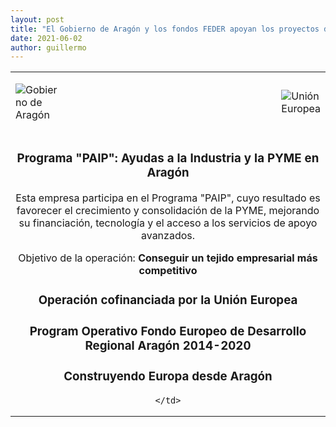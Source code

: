 ```yaml
---
layout: post
title: "El Gobierno de Aragón y los fondos FEDER apoyan los proyectos de Frogtek"
date: 2021-06-02
author: guillermo
---
```

<table>
  <tr>
    <td width="15%"><p><img class="aligncenter size-full wp-image-2233" src="{{ site.baseurl }}/assets/posts/image001.png" alt="Gobierno de Aragón" /></p></td>
    <td width="70%"></td>
    <td width="15%"><p><img class="alignright size-full wp-image-2233" src="{{ site.baseurl }}/assets/posts/image002.png" alt="Unión Europea" /></p></td>
  </tr>
  <tr>
    <td colspan=3 style="text-align: center">

### **Programa "PAIP": Ayudas a la Industria y la PYME en Aragón**

Esta empresa participa en el Programa "PAIP", cuyo resultado es favorecer el crecimiento y consolidación de la PYME, mejorando su financiación, tecnología y el acceso a los servicios de apoyo avanzados.

Objetivo de la operación: **Conseguir un tejido empresarial más competitivo**


### Operación cofinanciada por la Unión Europea

### Program Operativo Fondo Europeo de Desarrollo Regional Aragón 2014-2020

### Construyendo Europa desde Aragón
   
     </td> 
  </tr>
</table>
  
